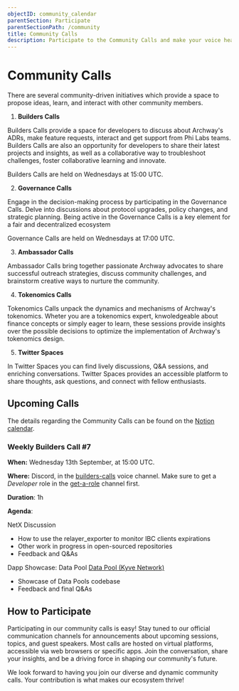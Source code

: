 ```yaml
---
objectID: community_calendar
parentSection: Participate
parentSectionPath: /community
title: Community Calls
description: Participate to the Community Calls and make your voice heard.
---
```




# Community Calls

There are several community-driven initiatives which provide a space to propose ideas, learn, and interact with other community members.

1. **Builders Calls**

Builders Calls provide a space for developers to discuss about Archway's ADRs, make feature requests, interact and get support from Phi Labs teams. Builders Calls are also an opportunity for developers to share their latest projects and insights, as well as a collaborative way to troubleshoot challenges, foster collaborative learning and innovate. 

Builders Calls are held on Wednesdays at 15:00 UTC. 

2. **Governance Calls**

Engage in the decision-making process by participating in the Governance Calls. Delve into discussions about protocol upgrades, policy changes, and strategic planning. Being active in the Governance Calls is a key element for a fair and decentralized ecosystem

Governance Calls are held on Wednesdays at 17:00 UTC.


3. **Ambassador Calls**

Ambassador Calls bring together passionate Archway advocates to share successful outreach strategies, discuss community challenges, and brainstorm creative ways to nurture the community.

4. **Tokenomics Calls**

Tokenomics Calls unpack the dynamics and mechanisms of Archway's tokenomics. Wheter you are a tokenomics expert, knwoledgeable about finance concepts or simply eager to learn, these sessions provide insights over the possible decisions to optimize the implementation of Archway's tokenomics design.

5. **Twitter Spaces**

In Twitter Spaces you can find lively discussions, Q&A sessions, and enriching conversations. Twitter Spaces provides an accessible platform to share thoughts, ask questions, and connect with fellow enthusiasts.


## Upcoming Calls

The details regarding the Community Calls can be found on the <a href="https://philabs.notion.site/c4c1ff77f6e348b4b63320b6ac126266?v=eabf9d67f950458fb8cf0e7f189ded31" target="_blank">Notion calendar</a>.


### Weekly Builders Call #7
**When:** Wednesday 13th September, at 15:00 UTC.

**Where:** Discord, in the <a href="https://discord.com/channels/892203409418092615/1131985993101213746" target="_blank">builders-calls</a> voice channel. Make sure to get a *Developer* role in the <a href="https://discord.com/channels/892203409418092615/1004693111181688973" target="_blank">get-a-role</a> channel first.

**Duration**: 1h

**Agenda**:

NetX Discussion 
- How to use the relayer_exporter to monitor IBC clients expirations
- Other work in progress in open-sourced repositories
- Feedback and Q&As

Dapp Showcase: Data Pool <a href="https://app.kyve.network/#/pools/2 " target="_blank"> Data Pool (Kyve Network)</a>
- Showcase of Data Pools codebase
- Feedback and final Q&As




## How to Participate

Participating in our community calls is easy! Stay tuned to our official communication channels for announcements about upcoming sessions, topics, and guest speakers. Most calls are hosted on virtual platforms, accessible via web browsers or specific apps. Join the conversation, share your insights, and be a driving force in shaping our community's future.

We look forward to having you join our diverse and dynamic community calls. Your contribution is what makes our ecosystem thrive!
